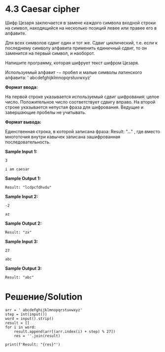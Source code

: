 # 4.3 Caesar cipher
Шифр Цезаря заключается в замене каждого символа входной строки на символ, находящийся на несколько позиций левее или правее его в алфавите.

Для всех символов сдвиг один и тот же. Сдвиг циклический, т.е. если к последнему символу алфавита применить единичный сдвиг, то он заменится на первый символ, и наоборот.

Напишите программу, которая шифрует текст шифром Цезаря.

Используемый алфавит -− пробел и малые символы латинского алфавита: ' abcdefghijklmnopqrstuvwxyz'

**Формат ввода:**

На первой строке указывается используемый сдвиг шифрования: целое число. Положительное число соответствует сдвигу вправо. На второй строке указывается непустая фраза для шифрования. Ведущие и завершающие пробелы не учитывать.

**Формат вывода:**

Единственная строка, в которой записана фраза: Result: "..." , где вместо многоточия внутри кавычек записана зашифрованная последовательность.

**Sample Input 1:**

`3`

`i am caesar`

**Sample Output 1:**

`Result: "lcdpcfdhvdu"`

**Sample Input 2:**

`-2`

`az`

**Sample Output 2:**

`Result: "zx"`

**Sample Input 3:**

`27`

`abc`

**Sample Output 3:**

`Result: "abc"`

# Решение/Solution

```
arr = ' abcdefghijklmnopqrstuvwxyz'
step = int(input())
word = input().strip()
result = []
for i in word:
    result.append(arr[(arr.index(i) + step) % 27])
    res = ''.join(result)

print(f'Result: "{res}"')
```